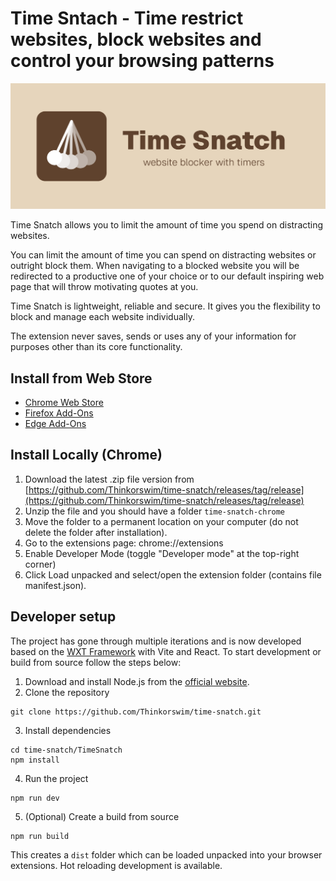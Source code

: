 # Time Sntach - Time restrict websites, block websites and control your browsing patterns

![time snatch](Design/marketplace/marquee.png)

Time Snatch allows you to limit the amount of time you spend on distracting websites.

You can limit the amount of time you can spend on distracting websites or outright block them. When navigating to a blocked website you will be redirected to a productive one of your choice or to our default inspiring web page that will throw motivating quotes at you.

Time Snatch is lightweight, reliable and secure. It gives you the flexibility to block and manage each website individually.

The extension never saves, sends or uses any of your information for purposes other than its core functionality.

## Install from Web Store

- [Chrome Web Store](https://chromewebstore.google.com/detail/time-snatch-block-website/epamlgdeklcjkldoaclgjdmjnchdgbho)
- [Firefox Add-Ons](https://addons.mozilla.org/en-US/firefox/addon/time-snatch-block-websites/)
- [Edge Add-Ons](https://microsoftedge.microsoft.com/addons/detail/time-snatch-block-websi/lpaajokgonohalagaibbjbnnelcdfckg)

## Install Locally (Chrome)

1. Download the latest .zip file version from [https://github.com/Thinkorswim/time-snatch/releases/tag/release](https://github.com/Thinkorswim/time-snatch/releases/tag/release)
2. Unzip the file and you should have a folder `time-snatch-chrome`
3. Move the folder to a permanent location on your computer (do not delete the folder after installation).
4. Go to the extensions page: chrome://extensions
5. Enable Developer Mode (toggle "Developer mode" at the top-right corner)
6. Click Load unpacked and select/open the extension folder (contains file manifest.json).


## Developer setup

The project has gone through multiple iterations and is now developed based on the [WXT Framework](https://wxt.dev/) with Vite and React. To start development or build from source follow the steps below:

1. Download and install Node.js from the [official website](https://nodejs.org/).
2. Clone the repository 

```
git clone https://github.com/Thinkorswim/time-snatch.git
``` 

3. Install dependencies 

```
cd time-snatch/TimeSnatch
npm install
```

4. Run the project

```
npm run dev
```

5. (Optional) Create a build from source

```
npm run build
```

This creates a `dist` folder which can be loaded unpacked into your browser extensions. Hot reloading development is available.
